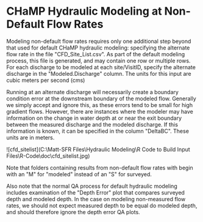 # CHaMP Hydraulic Modeling at Non-Default Flow Rates

Modeling non-default flow rates requires only one additional step beyond that used for default CHaMP hydraulic modeling: specifying the alternate flow rate in the file "CFD_Site_List.csv".  As part of the default modeling process, this file is generated, and may contain one row or multiple rows.  For each discharge to be modeled at each site/VisitID, specify the alternate discharge in the "Modeled.Discharge" column.  The units for this input are cubic meters per second (cms)

Running at an alternate discharge will necessarily create a boundary condition error at the downstream boundary of the modeled flow.  Generally we simply accept and ignore this, as these errors tend to be small for high gradient flows.  However, there are instances where the modeler may have information on the change in water depth at or near the exit boundary between the measured discharge and the modeled discharge.  If this information is known, it can be specified in the column "DeltaBC".  These units are in meters.

![cfd_sitelist](C:\Matt-SFR Files\Hydraulic Modeling\R Code to Build Input Files\R-Code\doc\cfd_sitelist.jpg)

Note that folders containing results from non-default flow rates with begin with an "M" for "modeled" instead of an "S" for surveyed.

Also note that the normal QA process for default hydraulic modeling includes examination of the "Depth Error" plot that compares surveyed depth and modeled depth.  In the case on modeling non-measured flow rates, we should not expect measured depth to be equal do modeled depth, and should therefore ignore the depth error QA plots.

